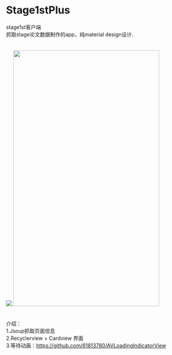 # Stage1stPlus
stage1st客户端<br>
抓取stage论文数据制作的app，纯material design设计.<br><br>
<br>
![](http://ww1.sinaimg.cn/large/e2b53ca0gy1fgpbimofhdg20k00zkb2d.gif)
<img src="http://ww1.sinaimg.cn/large/e2b53ca0gy1fgkmzgf8pmj21401z4ais.jpg" width="400" height="700"/>
<br>
<br>
<br>
介绍：<br>
1.Jsoup抓取页面信息<br>
2.Recyclerview + Cardview 界面<br>
3.等待动画：https://github.com/81813780/AVLoadingIndicatorView<br>
